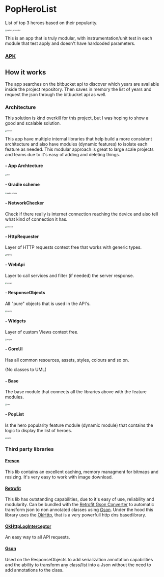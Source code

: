 # PopHeroList
List of top 3 heroes based on their popularity.

<img src="pophero_screenshot.png" alt="pophero_screenshot" style="zoom: 33%;" />

This is an app that is truly modular, with instrumentation/unit test in each module that test apply and doesn't have hardcoded parameters.

### [APK](base-hml-debug.apk)

## How it works

The app searches on the bitbucket api to discover which years are available inside the project repository. Then saves in memory the list of years and request the json through the bitbucket api as well.

### Architecture
This solution is kind overkill for this project, but I was hoping to show a good and scalable solution.

<img src="overkill.jpeg" alt="overkill" style="zoom: 33%;" />

This app have multiple internal libraries that help build a more consistent architecture and also have modules (dynamic features) to isolate each feature as needed. This modular approach is great to large scale projects and teams due to it's easy of adding and deleting things.

#### - App Archtecture

<img src="uml/arch.jpg" alt="arch" style="zoom: 33%;" />

#### - Gradle scheme

<img src="uml/gradle.jpg" alt="gradle_scheme" style="zoom: 33%;" />

#### - NetworkChecker

Check if there really is internet connection reaching the device and also tell what kind of connection it has.

<img src="uml/network_checker.jpg" alt="netcheck" style="zoom: 33%;" />

#### - HttpRequester

Layer of HTTP requests context free that works with generic types.

<img src="uml/http_requester.jpg" alt="httpreq" style="zoom: 33%;" />

#### - WebApi

Layer to call services and filter (if needed) the server response.

<img src="uml/web_api.jpg" alt="webapi" style="zoom: 33%;" />

#### - ResponseObjects

All "pure" objects that is used in the API's.

<img src="uml/response_objects.jpg" alt="respobj" style="zoom: 33%;" /> 

#### - Widgets

Layer of custom Views context free.

<img src="uml/widgets.jpg" alt="widgets" style="zoom: 33%;" />

#### - CoreUI

Has all common resources, assets, styles, colours and so on.

(No classes to UML)

#### - Base

The base module that connects all the libraries above with the feature modules.

<img src="uml/base.jpg" alt="base" style="zoom: 33%;" />

#### - PopList

Is the hero popularity feature module (dynamic module) that contains the logic to display the list of heroes.

<img src="uml/pop_list.jpg" alt="poplist" style="zoom: 33%;" />



### Third party libraries

#### [Fresco](https://frescolib.org/)

This lib contains an excellent caching, memory managment for bitmaps and resizing. It's very easy to work with image download.

#### [Retrofit](https://square.github.io/retrofit/)

This lib has outstanding capabilities, due to it's easy of use, reliability and modularity. Can be bundled with the [Retrofit Gson Converter](https://github.com/square/retrofit/tree/master/retrofit-converters/gson) to automatic transform json to non annotated classes using [Gson](https://github.com/google/gson). Under the hood this library uses the [OkHttp](https://square.github.io/okhttp/), that is a very powerfull http dns basedlibrary.

#### [OkHttpLogInterceptor](https://github.com/square/okhttp/tree/master/okhttp-logging-interceptor)

An easy way to all API requests.

#### [Gson](https://github.com/google/gson)

Used on the ResponseObjects to add serialization annotation capabilities and the ability to transform any class/list into a Json without the need to add annotations to the class.
